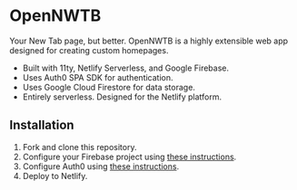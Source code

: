 # OpenNWTB
Your New Tab page, but better. OpenNWTB is a highly extensible web app designed for creating custom homepages.
* Built with 11ty, Netlify Serverless, and Google Firebase.
* Uses Auth0 SPA SDK for authentication.
* Uses Google Cloud Firestore for data storage.
* Entirely serverless. Designed for the Netlify platform.

## Installation
1. Fork and clone this repository.
2. Configure your Firebase project using [these instructions](https://open.nwtb.io/dbsetup/).
3. Configure Auth0 using [these instructions](https://open.nwtb.io/auth0setup/).
4. Deploy to Netlify.